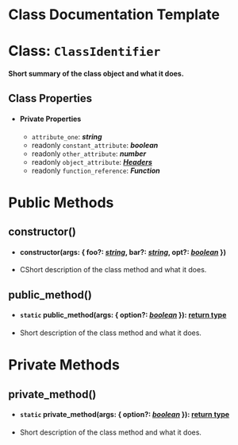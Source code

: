 # Class Documentation Template

# Class: `ClassIdentifier`

#### Short summary of the class object and what it does.

## Class Properties

- #### Private Properties
    - `attribute_one`: **_string_**
    - readonly `constant_attribute`: **_boolean_**
    - readonly `other_attribute`: **_number_**
    - readonly `object_attribute`: **_[Headers]()_**
    - readonly `function_reference`: **_Function_**

# Public Methods

## constructor()

- #### constructor(args: { foo?: _[string]()_, bar?: _[string]()_, opt?: _[boolean]()_ })

- CShort description of the class method and what it does.

## public_method()

- #### `static` public_method(args: { option?: _[boolean]()_ }): [return type]()

- Short description of the class method and what it does.

# Private Methods

## private_method()

- #### `static` private_method(args: { option?: _[boolean]()_ }): [return type]()

- Short description of the class method and what it does.